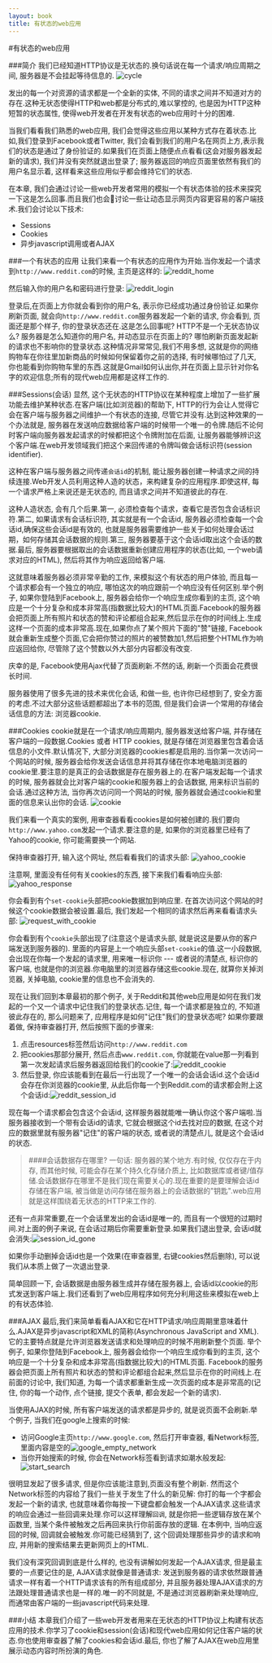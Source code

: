 ```yaml
---
layout: book
title: 有状态的web应用
---
```


#有状态的web应用

###简介
我们已经知道HTTP协议是无状态的.换句话说在每一个请求/响应周期之间, 服务器是不会挂起等待信息的.
![cycle](../../images/http_client_server.png)

发出的每一个对资源的请求都是一个全新的实体, 不同的请求之间并不知道对方的存在.这种无状态使得HTTP和web都是分布式的,难以掌控的, 也是因为HTTP这种短暂的状态属性, 使得web开发者在开发有状态的web应用时十分的困难.

当我们看看我们熟悉的web应用, 我们会觉得这些应用以某种方式存在着状态.比如,我们登录到Facebook或者Twitter, 我们会看到我们的用户名在网页上方,表示我们的状态是通过了身份验证的.如果我们在页面上随便点点看看(这会对服务器发起新的请求), 我们并没有突然就退出登录了; 服务器返回的响应页面里依然有我们的用户名显示着, 这样看来这些应用似乎都会维持它们的状态.

在本章, 我们会通过讨论一些web开发者常用的模拟一个有状态体验的技术来探究一下这是怎么回事.而且我们也会讨论一些让动态显示网页内容更容易的客户端技术.我们会讨论以下技术:
* Sessions
* Cookies
* 异步javascript调用或者AJAX

###一个有状态的应用
让我们来看一个有状态的应用作为开始.当你发起一个请求到```http://www.reddit.com```的时候, 主页是这样的:
![reddit_home](../../images/http_request.png)

然后输入你的用户名和密码进行登录:
![reddit_login](../../images/dynamic_content.png)

登录后,在页面上方你就会看到你的用户名, 表示你已经成功通过身份验证.如果你刷新页面, 就会向```http://www.reddit.com```服务器发起一个新的请求, 你会看到, 页面还是那个样子, 你的登录状态还在.这是怎么回事呢? HTTP不是一个无状态协议么? 服务器是怎么知道你的用户名, 并动态显示在页面上的? 哪怕刷新页面发起新的请求也不影响你的登录状态.这种情况非常常见,我们不用多想, 这就是你的网络购物车在你往里加新商品的时候如何保留着你之前的选择, 有时候哪怕过了几天, 你也能看到你购物车里的东西.这就是Gmail如何认出你,并在页面上显示针对你名字的欢迎信息;所有的现代web应用都是这样工作的.

###Sessions(会话)
显然, 这个无状态的HTTP协议在某种程度上增加了一些扩展功能去维护某种状态.在客户端(比如浏览器)的帮助下, HTTP的行为会让人觉得它会在客户端与服务器之间维护一个有状态的连接, 尽管它并没有.达到这种效果的一个办法就是, 服务器在发送响应数据给客户端的时候带一个唯一的令牌.随后不论何时客户端向服务器发起请求的时候都把这个令牌附加在后面, 让服务器能够辨识这个客户端.在web开发领域我们把这个来回传递的令牌叫做会话标识符(session identifier).

这种在客户端与服务器之间传递```会话id```的机制, 能让服务器创建一种请求之间的持续连接.Web开发人员利用这种人造的状态，来构建复杂的应用程序.即使这样, 每一个请求严格上来说还是无状态的, 而且请求之间并不知道彼此的存在.

这种人造状态, 会有几个后果.第一, 必须检查每个请求，查看它是否包含会话标识符.第二, 如果请求有会话标识符, 其实就是有一个会话id, 服务器必须检查每一个会话id,确保这些会话id是有效的, 也就是服务器需要维护一些关于如何处理会话过期，如何存储其会话数据的规则.第三, 服务器要基于这个会话id取出这个会话的数据.最后, 服务器要根据取出的会话数据重新创建应用程序的状态(比如, 一个web请求对应的HTML), 然后将其作为响应返回给客户端.

这就意味着服务器必须非常辛勤的工作, 来模拟这个有状态的用户体验, 而且每一个请求都会有一个独立的响应, 哪怕这次的响应跟前一个响应没有任何区别.举个例子, 如果你登陆到Facebook上, 服务器会给你一个响应生成你看到的主页, 这个响应是一个十分复杂和成本非常高(指数据比较大)的HTML页面.Facebook的服务器会把页面上所有照片和状态的赞和评论都组合起来,然后显示在你的时间线上.生成这样一个页面的成本非常高.现在,如果你点了某个照片下面的"赞"链接, Facebook就会重新生成整个页面,它会把你赞过的照片的被赞数加1,然后把整个HTML作为响应返回给你, 尽管除了这个赞数以外大部分内容都没有改变.

庆幸的是, Facebook使用Ajax代替了页面刷新.不然的话, 刷新一个页面会花费很长时间.

服务器使用了很多先进的技术来优化会话, 和做一些, 也许你已经想到了, 安全方面的考虑.不过大部分这些话题都超出了本书的范围, 但是我们会讲一个常用的存储会话信息的方法: 浏览器cookie.

###Cookies
cookie就是在一个请求/响应周期内, 服务器发送给客户端, 并存储在客户端的一段数据.Cookies 或者 HTTP cookies, 就是存储在浏览器里包含着会话信息的小文件.默认情况下, 大部分浏览器的cookies都是启用的.当你第一次访问一个网站的时候, 服务器会给你发送会话信息并将其存储在你本地电脑浏览器的cookie里.要注意的是真正的会话数据是存在服务器上的.在客户端发起每一个请求的时候, 服务器就会比对客户端的cookie和服务器上的会话数据, 用来标识当前的会话.通过这种方法, 当你再次访问同一个网站的时候, 服务器就会通过cookie和里面的信息来认出你的会话.
![cookie](../../images/cookie_diagram.png)

我们来看一个真实的案例, 用审查器看看cookies是如何被创建的.我们要向```http://www.yahoo.com```发起一个请求.要注意的是, 如果你的浏览器里已经有了Yahoo的cookie, 你可能需要换一个网站.

保持审查器打开, 输入这个网址, 然后看看我们的请求头部:
![yahoo_cookie](../../images/request_no_cookies.png)

注意啊, 里面没有任何有关cookies的东西, 接下来我们看看响应头部:
![yahoo_response](../../images/response_cookies.png)

你会看到有个```set-cookie```头部把cookie数据加到响应里. 在首次访问这个网站的时候这个cookie数据会被设置.最后, 我们发起一个相同的请求然后再来看看请求头部:
![request_with_cookie](../../images/request_cookies_set.png)

你会看到有个```cookie```头部出现了(注意这个是请求头部, 就是说这是要从你的客户端发送到服务器的). 里面的内容是上一个响应头部```set-cookie```的值.这一小段数据, 会出现在你每一个发起的请求里, 用来唯一标识你 --- 或者说的清楚点, 标识你的客户端, 也就是你的浏览器.你电脑里的浏览器存储这些cookie.现在, 就算你关掉浏览器, 关掉电脑, cookie里的信息也不会消失的.

现在让我们回到本章最初的那个例子, 关于Reddit和其他web应用是如何在我们发起的一个又一个请求中记住我们的登录状态.记住, 每一个请求都是独立的, 不知道彼此存在的, 那么问题来了, 应用程序是如何"记住"我们的登录状态呢? 如果你要跟着做, 保持审查器打开, 然后按照下面的步骤来:

1. 点击resources标签然后访问```http://www.reddit.com```
2. 把cookies那部分展开, 然后点击```www.reddit.com```, 你就能在value那一列看到第一次发起请求后服务器返回给我们的cookie了:![reddit_cookie](../../images/reddit_no_session.png)
3. 然后登录, 你应该能看到在最后一行出现了一个唯一的会话会话id.这个会话id会存在你浏览器的cookie里, 从此后你每一个到Reddit.com的请求都会附上这个会话id:![reddit_session_id](../../images/reddit_with_session.png)

现在每一个请求都会包含这个会话id, 这样服务器就能唯一确认你这个客户端啦.当服务器接收到一个带有会话id的请求, 它就会根据这个id去找对应的数据, 在这个对应的数据里就有服务器"记住"的客户端的状态, 或者说的清楚点儿, 就是这个会话id的状态.

>####会话数据存在哪里?
>一句话: 服务器的某个地方.有时候, 仅仅存在于内存, 而其他时候, 可能会存在某个持久化存储介质上, 比如数据库或者键/值存储.会话数据存在哪里不是我们现在需要关心的.现在重要的是要理解会话id 存储在客户端, 被当做是访问存储在服务器上的会话数据的"钥匙".web应用就是这样围绕着无状态的HTTP来工作的.

还有一点非常重要,在一个会话里发出的会话id是唯一的, 而且有一个很短的过期时间.对上面的例子来说, 在会话过期后你需要重新登录.如果我们退出登录, 会话id就会消失:![session_id_gone](../../images/reddit_logged_out.png)

如果你手动删掉会话id也是一个效果(在审查器里, 右键cookies然后删除), 可以说我们从本质上做了一次退出登录.

简单回顾一下, 会话数据是由服务器生成并存储在服务器上, 会话id以cookie的形式发送到客户端上.我们还看到了web应用程序如何充分利用这些来模拟在web上的有状态体验.

###AJAX
最后,我们来简单看看AJAX和它在HTTP请求/响应周期里意味着什么.AJAX是异步javascript和XML的简称(Asynchronous JavaScript and XML).它的主要特点就是允许浏览器发送请求和处理响应的时候不用刷新整个页面.
举个例子, 如果你登陆到Facebook上, 服务器会给你一个响应生成你看到的主页, 这个响应是一个十分复杂和成本非常高(指数据比较大)的HTML页面.
Facebook的服务器会把页面上所有照片和状态的赞和评论都组合起来,然后显示在你的时间线上.在前面的讨论中, 我们知道, 为每一个请求都重新生成一次页面的成本是非常高的(记住, 你的每一个动作, 点个链接, 提交个表单, 都会发起一个新的请求).

当使用AJAX的时候, 所有客户端发送的请求都是异步的, 就是说页面不会刷新.举个例子, 当我们在google上搜索的时候:
* 访问Google主页```http://www.google.com```, 然后打开审查器, 看Network标签, 里面内容是空的![google_empty_network](../../images/empty_network_tab.png)
* 当你开始搜索的时候, 你会在Network标签看到请求如潮水般发起:![start_search](../../images/ajax_google_search.png)

很明显发起了很多请求, 但是你应该能注意到,页面没有整个刷新. 然而这个Network标签的内容给了我们一些关于发生了什么的新见解: 你打的每一个字都会发起一个新的请求, 也就意味着你每按一下键盘都会触发一个AJAX请求.这些请求的响应会通过一些回调来处理.你可以这样理解```回调```, 就是你把一些逻辑存放在某个函数里, 当某个条件被触发之后再回来执行你前面存放的逻辑.
在本例中, 当响应返回的时候, 回调就会被触发.你可能已经猜到了, 这个回调处理那些异步的请求和响应, 并用新的搜索结果去更新网页上的HTML.

我们没有深究回调到底是什么样的, 也没有讲解如何发起一个AJAX请求, 但是最主要的一点要记住的是, AJAX请求就像是普通请求: 发送到服务器的请求依然跟普通请求一样有着一个HTTP请求该有的所有组成部分, 并且服务器处理AJAX请求的方法跟处理普通请求也是一样的.唯一的不同就是, 不是通过浏览器刷新来处理响应, 而通常由客户端的一些javascript代码来处理.

###小结
本章我们介绍了一些web开发者用来在无状态的HTTP协议上构建有状态应用的技术.你学习了cookie和session(会话)和现代web应用如何记住客户端的状态.你也使用审查器了解了cookies和会话id.最后, 你也了解了AJAX在web应用里展示动态内容时所扮演的角色.
